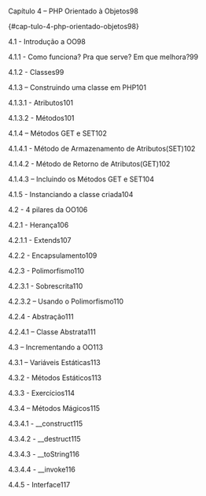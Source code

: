 # 

Capítulo 4 – PHP Orientado à Objetos98

 {#cap-tulo-4-php-orientado-objetos98}

4.1 - Introdução a OO98

4.1.1 - Como funciona? Pra que serve? Em que melhora?99

4.1.2 - Classes99

4.1.3 – Construindo uma classe em PHP101

4.1.3.1 - Atributos101

4.1.3.2 - Métodos101

4.1.4 – Métodos GET e SET102

4.1.4.1 - Método de Armazenamento de Atributos(SET)102

4.1.4.2 - Método de Retorno de Atributos(GET)102

4.1.4.3 – Incluindo os Métodos GET e SET104

4.1.5 - Instanciando a classe criada104

4.2 - 4 pilares da OO106

4.2.1 - Herança106

4.2.1.1 - Extends107

4.2.2 - Encapsulamento109

4.2.3 - Polimorfismo110

4.2.3.1 - Sobrescrita110

4.2.3.2 – Usando o Polimorfismo110

4.2.4 - Abstração111

4.2.4.1 – Classe Abstrata111

4.3 – Incrementando a OO113

4.3.1 – Variáveis Estáticas113

4.3.2 - Métodos Estáticos113

4.3.3 - Exercícios114

4.3.4 – Métodos Mágicos115

4.3.4.1 - __construct115

4.3.4.2 - __destruct115

4.3.4.3 - __toString116

4.3.4.4 - __invoke116

4.4.5 - Interface117